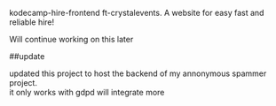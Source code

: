 <p> kodecamp-hire-frontend ft-crystalevents. A website for easy fast and reliable hire!</p>
Will continue working on this later


##update
<p> updated this project to host the backend of my annonymous spammer project.<br> it only works with gdpd will integrate more </p>
